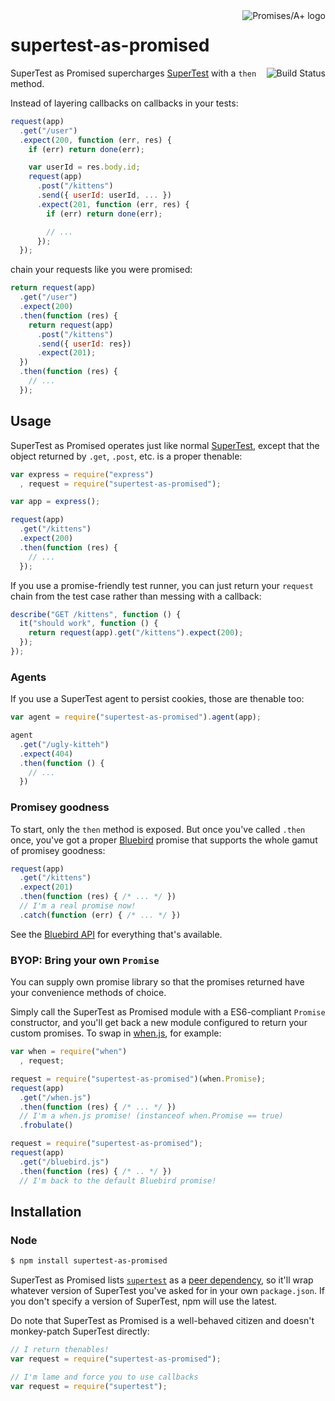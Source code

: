 <a href="http://promisesaplus.com/">
  <img src="https://promises-aplus.github.io/promises-spec/assets/logo-small.png"
    align="right" valign="top" alt="Promises/A+ logo">
</a>

# supertest-as-promised

<a href="https://travis-ci.org/WhoopInc/supertest-as-promised">
  <img src="https://travis-ci.org/WhoopInc/supertest-as-promised.svg?branch=master"
    align="right" valign="top" alt="Build Status">
</a>

SuperTest as Promised supercharges [SuperTest] with a `then` method.

Instead of layering callbacks on callbacks in your tests:

```js
request(app)
  .get("/user")
  .expect(200, function (err, res) {
    if (err) return done(err);

    var userId = res.body.id;
    request(app)
      .post("/kittens")
      .send({ userId: userId, ... })
      .expect(201, function (err, res) {
        if (err) return done(err);

        // ...
      });
  });
```

chain your requests like you were promised:

```js
return request(app)
  .get("/user")
  .expect(200)
  .then(function (res) {
    return request(app)
      .post("/kittens")
      .send({ userId: res})
      .expect(201);
  })
  .then(function (res) {
    // ...
  });
```

## Usage

SuperTest as Promised operates just like normal [SuperTest], except that the
object returned by `.get`, `.post`, etc. is a proper
thenable:

```js
var express = require("express")
  , request = require("supertest-as-promised");

var app = express();

request(app)
  .get("/kittens")
  .expect(200)
  .then(function (res) {
    // ...
  });
```

If you use a promise-friendly test runner, you can just
return your `request` chain from the test case rather than messing with a
callback:

```js
describe("GET /kittens", function () {
  it("should work", function () {
    return request(app).get("/kittens").expect(200);
  });
});
```

### Agents

If you use a SuperTest agent to persist cookies, those are thenable too:

```js
var agent = require("supertest-as-promised").agent(app);

agent
  .get("/ugly-kitteh")
  .expect(404)
  .then(function () {
    // ...
  })
```


### Promisey goodness

To start, only the `then` method is exposed. But once you've called `.then`
once, you've got a proper [Bluebird] promise that supports the whole gamut of
promisey goodness:

```js
request(app)
  .get("/kittens")
  .expect(201)
  .then(function (res) { /* ... */ })
  // I'm a real promise now!
  .catch(function (err) { /* ... */ })
```

See the [Bluebird API][bluebird-api] for everything that's available.

### BYOP: Bring your own `Promise`

You can supply own promise library so that the promises returned have your
convenience methods of choice.

Simply call the SuperTest as Promised module with a ES6-compliant `Promise`
constructor, and you'll get back a new module configured to return your custom
promises. To swap in [when.js], for example:

```js
var when = require("when")
  , request;

request = require("supertest-as-promised")(when.Promise);
request(app)
  .get("/when.js")
  .then(function (res) { /* ... */ })
  // I'm a when.js promise! (instanceof when.Promise == true)
  .frobulate()

request = require("supertest-as-promised");
request(app)
  .get("/bluebird.js")
  .then(function (res) { /* .. */ })
  // I'm back to the default Bluebird promise!
```


## Installation

### Node

```bash
$ npm install supertest-as-promised
```

SuperTest as Promised lists [`supertest`][SuperTest] as a
[peer dependency][peer-dependency], so it'll wrap whatever version of SuperTest
you've asked for in your own `package.json`. If you don't specify a version of
SuperTest, npm will use the latest.

Do note that SuperTest as Promised is a well-behaved citizen and doesn't
monkey-patch SuperTest directly:

```js
// I return thenables!
var request = require("supertest-as-promised");

// I'm lame and force you to use callbacks
var request = require("supertest");
```

[bluebird]: https://github.com/petkaantonov/bluebird
[bluebird-api]: https://github.com/petkaantonov/bluebird/blob/master/API.md#promiseisdynamic-value---boolean
[peer-dependency]: http://blog.nodejs.org/2013/02/07/peer-dependencies/
[SuperTest]: https://github.com/visionmedia/supertest
[when.js]: https://github.com/cujojs/when
